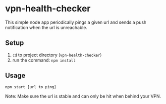# vpn-health-checker
This simple node app periodically pings a given url and sends a push notification when the url is unreachable.

## Setup
1. `cd` to project directory (`vpn-health-checker`)
2. run the command: `npm install`

## Usage
`npm start [url to ping]`

Note: Make sure the url is stable and can only be hit when behind your VPN.
